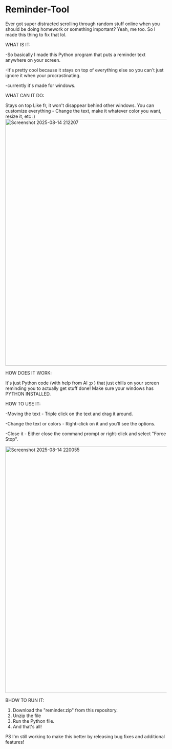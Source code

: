 # Reminder-Tool
Ever got super distracted scrolling through random stuff online when you should be doing homework or something important? Yeah, me too. So I made this thing to fix that lol.



WHAT IS IT:


-So basically I made this Python program that puts a reminder text anywhere on your screen. 

-It's pretty cool because it stays on top of everything else so you can't just ignore it when your procrastinating.

-currently it's made for windows.



WHAT CAN IT DO:


Stays on top Like fr, it won't disappear behind other windows.
You can customize everything - Change the text, make it whatever color you want, resize it, etc :)
<img width="1365" height="767" alt="Screenshot 2025-08-14 212207" src="https://github.com/user-attachments/assets/bfdfd580-d187-432d-8040-53a25ea29a5c" />




HOW DOES IT WORK:


It's just Python code (with help from AI ;p ) that just chills on your screen reminding you to actually get stuff done! Make sure your windows has PYTHON INSTALLED.



HOW TO USE IT:


-Moving the text - Triple click on the text and drag it around.

-Change the text or colors - Right-click on it and you'll see the options.

-Close it - Either close the command prompt or right-click and select "Force Stop".

<img width="1365" height="767" alt="Screenshot 2025-08-14 220055" src="https://github.com/user-attachments/assets/d9115b27-c8e4-4ef6-83d8-c8d3578ecc72" />




BHOW TO RUN IT:


1. Download the "reminder.zip" from this repository.
2. Unzip the file
3. Run the Python file.
4. And that's all!


PS I'm still working to make this better by releasing bug fixes and additional features!

